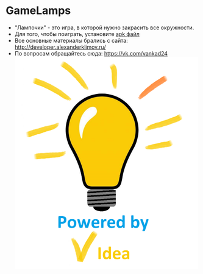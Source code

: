 # GameLamps
- "Лампочки" - это игра, в которой нужно закрасить все окружности.
- Для того, чтобы поиграть, установите [apk файл](Lamps.apk)
- Все основные материалы брались с сайта: http://developer.alexanderklimov.ru/
- По вопросам обращайтесь сюда: https://vk.com/vankad24 
![alt preview](preview.png)
